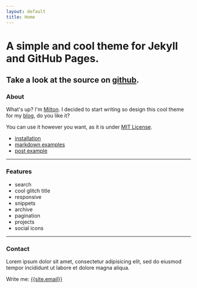 ```yaml
---
layout: default
title: Home
---
```


# A simple and cool theme for Jekyll and GitHub Pages.
## Take a look at the source on [github](https://github.com/miltonolaf/glitch-jekyll).

### About

What's up? I'm [Milton](https://github.com/miltonolaf "My github profile"). I decided to start writing so design this cool theme for my [blog](http://miltonolaf.com "My blog"), do you like it?

You can use it however you want, as it is under [MIT License](https://github.com/MiltonOlaf/glitch-jekyll/blob/master/LICENSE).

* [installation]({{site.url}})
* [markdown examples]({{site.url}})
* [post example]({{site.url}})

---

### Features

* search
* cool glitch title
* responsive
* snippets
* archive
* pagination
* projects
* social icons

---

### Contact

Lorem ipsum dolor sit amet, consectetur adipisicing elit, sed do eiusmod tempor incididunt ut labore et dolore magna aliqua.

Write me: [{{site.email}}](mailto:{{site.email}})
